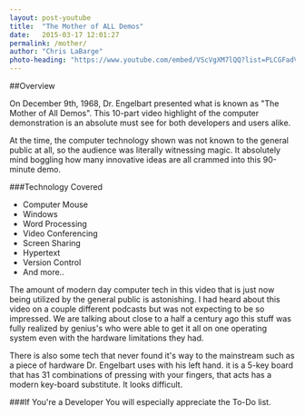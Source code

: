```yaml
---
layout: post-youtube
title:  "The Mother of ALL Demos"
date:   2015-03-17 12:01:27
permalink: /mother/
author: "Chris LaBarge"
photo-heading: "https://www.youtube.com/embed/VScVgXM7lQQ?list=PLCGFadV4FqU2yAqCzKaxnKKXgnJBUrKTE"
---
```


##Overview

On December 9th, 1968, Dr. Engelbart presented what is known as "The Mother of All Demos".
This 10-part video highlight of the computer demonstration is an absolute must see for 
both developers and users alike. 

  
At the time, the computer technology shown was not known to the general public
at all, so the audience was literally witnessing magic. It absolutely mind 
boggling how many innovative ideas are all crammed into this 90-minute demo.
 
###Technology Covered

- Computer Mouse
- Windows
- Word Processing
- Video Conferencing
- Screen Sharing
- Hypertext
- Version Control
- And more..

The amount of modern day computer tech in this video that is just now being utilized by the 
general public is astonishing.  I had heard about this video on a couple different podcasts 
but was not expecting to be so impressed. We are talking about close to a half
a century ago this stuff was fully realized by genius's who were able
to get it all on one operating system even with the hardware limitations they had.

There is also some tech that never found it's way to the mainstream such as a
piece of hardware Dr. Engelbart uses with his left hand.  it is a 5-key board 
that has 31 combinations of pressing with your fingers, that acts has a modern 
key-board substitute. It looks difficult.

###If You're a Developer
You will especially appreciate the To-Do list. 